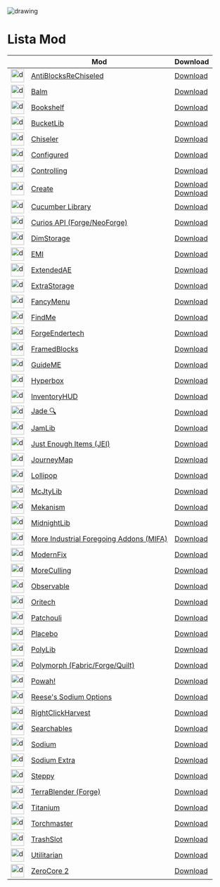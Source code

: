 <img src="https://cdn.worldvectorlogo.com/logos/minecraft.svg" alt="drawing" />

# Lista Mod

|  |Mod | Download |
| ---- | ---- | ---- |
| <img src="https://media.forgecdn.net/avatars/thumbnails/653/19/256/256/638055421163701162.png" alt="drawing" width="30" /> | [AntiBlocksReChiseled](https://www.curseforge.com/minecraft/mc-mods/antiblocksrechiseled "Web Site") | [Download ](https://download-directory.github.io/?url=https%3A%2F%2Fgithub.com%2FMinecraftForge%2FMinecraftForge%2Ftree%2F1.21.x%2F%2Ftraduzioni%2Fassets%2Fantiblocksrechiseled%2Flang "Download") |
| <img src="https://media.forgecdn.net/avatars/thumbnails/1107/117/256/256/638657111836546584.png" alt="drawing" width="30" /> | [Balm](https://www.curseforge.com/minecraft/mc-mods/balm "Web Site") | [Download ](https://download-directory.github.io/?url=https%3A%2F%2Fgithub.com%2FMinecraftForge%2FMinecraftForge%2Ftree%2F1.21.x%2F%2Ftraduzioni%2Fassets%2Fbalm%2Flang "Download") |
| <img src="https://media.forgecdn.net/avatars/thumbnails/981/432/256/256/638488256947873195.png" alt="drawing" width="30" /> | [Bookshelf](https://www.curseforge.com/minecraft/mc-mods/bookshelf "Web Site") | [Download ](https://download-directory.github.io/?url=https%3A%2F%2Fgithub.com%2FMinecraftForge%2FMinecraftForge%2Ftree%2F1.21.x%2F%2Ftraduzioni%2Fassets%2Fbookshelf%2Flang "Download") |
| <img src="https://media.forgecdn.net/avatars/thumbnails/471/482/256/256/637759881984341588.png" alt="drawing" width="30" /> | [BucketLib](https://www.curseforge.com/minecraft/mc-mods/bucketlib "Web Site") | [Download ](https://download-directory.github.io/?url=https%3A%2F%2Fgithub.com%2FMinecraftForge%2FMinecraftForge%2Ftree%2F1.21.x%2F%2Ftraduzioni%2Fassets%2Fbucketlib%2Flang "Download") |
| <img src="https://media.forgecdn.net/avatars/thumbnails/1202/181/256/256/638779191114867835.png" alt="drawing" width="30" /> | [Chiseler](https://www.curseforge.com/minecraft/mc-mods/chiseler "Web Site") | [Download ](https://download-directory.github.io/?url=https%3A%2F%2Fgithub.com%2FMinecraftForge%2FMinecraftForge%2Ftree%2F1.21.x%2F%2Ftraduzioni%2Fassets%2Fchiseler%2Flang "Download") |
| <img src="https://media.forgecdn.net/avatars/thumbnails/871/317/256/256/638288810833209348.png" alt="drawing" width="30" /> | [Configured](https://www.curseforge.com/minecraft/mc-mods/configured "Web Site") | [Download ](https://download-directory.github.io/?url=https%3A%2F%2Fgithub.com%2FMinecraftForge%2FMinecraftForge%2Ftree%2F1.21.x%2F%2Ftraduzioni%2Fassets%2Fconfigured%2Flang "Download") |
| <img src="https://media.forgecdn.net/avatars/thumbnails/49/603/256/256/636079972364045115.png" alt="drawing" width="30" /> | [Controlling](https://www.curseforge.com/minecraft/mc-mods/controlling "Web Site") | [Download ](https://download-directory.github.io/?url=https%3A%2F%2Fgithub.com%2FMinecraftForge%2FMinecraftForge%2Ftree%2F1.21.x%2F%2Ftraduzioni%2Fassets%2Fcontrolling%2Flang "Download") |
| <img src="https://media.forgecdn.net/avatars/thumbnails/1065/184/256/256/638598725500886388.png" alt="drawing" width="30" /> | [Create](https://www.curseforge.com/minecraft/mc-mods/create "Web Site") | [Download ](https://download-directory.github.io/?url=https%3A%2F%2Fgithub.com%2FMinecraftForge%2FMinecraftForge%2Ftree%2F1.21.x%2F%2Ftraduzioni%2Fassets%2Fcreate%2Flang "Download")<br />[Download ](https://download-directory.github.io/?url=https%3A%2F%2Fgithub.com%2FMinecraftForge%2FMinecraftForge%2Ftree%2F1.21.x%2F%2Ftraduzioni%2Fassets%2Fcreate%2Flang%2Fdefault "Download") |
| <img src="https://media.forgecdn.net/avatars/thumbnails/930/446/256/256/638403276038916842.png" alt="drawing" width="30" /> | [Cucumber Library](https://www.curseforge.com/minecraft/mc-mods/cucumber "Web Site") | [Download ](https://download-directory.github.io/?url=https%3A%2F%2Fgithub.com%2FMinecraftForge%2FMinecraftForge%2Ftree%2F1.21.x%2F%2Ftraduzioni%2Fassets%2Fcucumber%2Flang "Download") |
| <img src="https://media.forgecdn.net/avatars/thumbnails/195/772/256/256/636881112930494939.png" alt="drawing" width="30" /> | [Curios API (Forge/NeoForge)](https://www.curseforge.com/minecraft/mc-mods/curios "Web Site") | [Download ](https://download-directory.github.io/?url=https%3A%2F%2Fgithub.com%2FMinecraftForge%2FMinecraftForge%2Ftree%2F1.21.x%2F%2Ftraduzioni%2Fassets%2Fcurios%2Flang "Download") |
| <img src="https://media.forgecdn.net/avatars/thumbnails/249/643/256/256/637174719243154976.png" alt="drawing" width="30" /> | [DimStorage](https://www.curseforge.com/minecraft/mc-mods/dimstorage "Web Site") | [Download ](https://download-directory.github.io/?url=https%3A%2F%2Fgithub.com%2FMinecraftForge%2FMinecraftForge%2Ftree%2F1.21.x%2F%2Ftraduzioni%2Fassets%2Fdimstorage%2Flang "Download") |
| <img src="https://media.forgecdn.net/avatars/thumbnails/545/351/256/256/637878590194850929.png" alt="drawing" width="30" /> | [EMI](https://www.curseforge.com/minecraft/mc-mods/emi "Web Site") | [Download ](https://download-directory.github.io/?url=https%3A%2F%2Fgithub.com%2FMinecraftForge%2FMinecraftForge%2Ftree%2F1.21.x%2F%2Ftraduzioni%2Fassets%2Femi%2Flang "Download") |
| <img src="https://media.forgecdn.net/avatars/thumbnails/1035/829/256/256/638560143803100066.png" alt="drawing" width="30" /> | [ExtendedAE](https://www.curseforge.com/minecraft/mc-mods/ex-pattern-provider "Web Site") | [Download ](https://download-directory.github.io/?url=https%3A%2F%2Fgithub.com%2FMinecraftForge%2FMinecraftForge%2Ftree%2F1.21.x%2F%2Ftraduzioni%2Fassets%2Fexpatternprovider%2Flang "Download") |
| <img src="https://media.forgecdn.net/avatars/thumbnails/302/586/256/256/637368182701144949.png" alt="drawing" width="30" /> | [ExtraStorage](https://www.curseforge.com/minecraft/mc-mods/extrastorage "Web Site") | [Download ](https://download-directory.github.io/?url=https%3A%2F%2Fgithub.com%2FMinecraftForge%2FMinecraftForge%2Ftree%2F1.21.x%2F%2Ftraduzioni%2Fassets%2Fextrastorage%2Flang "Download") |
| <img src="https://media.forgecdn.net/avatars/thumbnails/935/544/256/256/638412386316055428.png" alt="drawing" width="30" /> | [FancyMenu](https://www.curseforge.com/minecraft/mc-mods/fancymenu "Web Site") | [Download ](https://download-directory.github.io/?url=https%3A%2F%2Fgithub.com%2FMinecraftForge%2FMinecraftForge%2Ftree%2F1.21.x%2F%2Ftraduzioni%2Fassets%2Ffancymenu%2Flang "Download") |
| <img src="https://media.forgecdn.net/avatars/thumbnails/149/484/256/256/636589738152406559.png" alt="drawing" width="30" /> | [FindMe](https://www.curseforge.com/minecraft/mc-mods/findme "Web Site") | [Download ](https://download-directory.github.io/?url=https%3A%2F%2Fgithub.com%2FMinecraftForge%2FMinecraftForge%2Ftree%2F1.21.x%2F%2Ftraduzioni%2Fassets%2Ffindme%2Flang "Download") |
| <img src="https://media.forgecdn.net/avatars/thumbnails/39/528/256/256/635982217182008015.png" alt="drawing" width="30" /> | [ForgeEndertech](https://www.curseforge.com/minecraft/mc-mods/forgeendertech "Web Site") | [Download ](https://download-directory.github.io/?url=https%3A%2F%2Fgithub.com%2FMinecraftForge%2FMinecraftForge%2Ftree%2F1.21.x%2F%2Ftraduzioni%2Fassets%2Fforgeendertech%2Flang "Download") |
| <img src="https://media.forgecdn.net/avatars/thumbnails/337/942/256/256/637476252137998899.png" alt="drawing" width="30" /> | [FramedBlocks](https://www.curseforge.com/minecraft/mc-mods/framedblocks "Web Site") | [Download ](https://download-directory.github.io/?url=https%3A%2F%2Fgithub.com%2FMinecraftForge%2FMinecraftForge%2Ftree%2F1.21.x%2F%2Ftraduzioni%2Fassets%2Fframedblocks%2Flang "Download") |
| <img src="https://media.forgecdn.net/avatars/thumbnails/1151/155/256/256/638718882756139313.png" alt="drawing" width="30" /> | [GuideME](https://www.curseforge.com/minecraft/mc-mods/guideme "Web Site") | [Download ](https://download-directory.github.io/?url=https%3A%2F%2Fgithub.com%2FMinecraftForge%2FMinecraftForge%2Ftree%2F1.21.x%2F%2Ftraduzioni%2Fassets%2Fguideme%2Flang "Download") |
| <img src="https://media.forgecdn.net/avatars/thumbnails/330/921/256/256/637459155631899633.png" alt="drawing" width="30" /> | [Hyperbox](https://www.curseforge.com/minecraft/mc-mods/hyperbox "Web Site") | [Download ](https://download-directory.github.io/?url=https%3A%2F%2Fgithub.com%2FMinecraftForge%2FMinecraftForge%2Ftree%2F1.21.x%2F%2Ftraduzioni%2Fassets%2Fhyperbox%2Flang "Download") |
| <img src="https://media.forgecdn.net/avatars/thumbnails/207/788/256/256/636969272394259908.png" alt="drawing" width="30" /> | [InventoryHUD](https://www.curseforge.com/minecraft/mc-mods/inventoryhud "Web Site") | [Download ](https://download-directory.github.io/?url=https%3A%2F%2Fgithub.com%2FMinecraftForge%2FMinecraftForge%2Ftree%2F1.21.x%2F%2Ftraduzioni%2Fassets%2Finventory_hud%2Flang "Download") |
| <img src="https://media.forgecdn.net/avatars/thumbnails/207/323/256/256/636965628804677340.png" alt="drawing" width="30" /> | [Jade 🔍](https://www.curseforge.com/minecraft/mc-mods/jade "Web Site") | [Download ](https://download-directory.github.io/?url=https%3A%2F%2Fgithub.com%2FMinecraftForge%2FMinecraftForge%2Ftree%2F1.21.x%2F%2Ftraduzioni%2Fassets%2Fjade%2Flang "Download") |
| <img src="https://media.forgecdn.net/avatars/thumbnails/964/489/256/256/638462824667803215.png" alt="drawing" width="30" /> | [JamLib](https://www.curseforge.com/minecraft/mc-mods/jamlib "Web Site") | [Download ](https://download-directory.github.io/?url=https%3A%2F%2Fgithub.com%2FMinecraftForge%2FMinecraftForge%2Ftree%2F1.21.x%2F%2Ftraduzioni%2Fassets%2Fjamlib%2Flang "Download") |
| <img src="https://media.forgecdn.net/avatars/thumbnails/29/69/256/256/635838945588716414.jpeg" alt="drawing" width="30" /> | [Just Enough Items (JEI)](https://www.curseforge.com/minecraft/mc-mods/jei "Web Site") | [Download ](https://download-directory.github.io/?url=https%3A%2F%2Fgithub.com%2FMinecraftForge%2FMinecraftForge%2Ftree%2F1.21.x%2F%2Ftraduzioni%2Fassets%2Fjei%2Flang "Download") |
| <img src="https://media.forgecdn.net/avatars/thumbnails/9/144/256/256/635421614078544069.png" alt="drawing" width="30" /> | [JourneyMap](https://www.curseforge.com/minecraft/mc-mods/journeymap "Web Site") | [Download ](https://download-directory.github.io/?url=https%3A%2F%2Fgithub.com%2FMinecraftForge%2FMinecraftForge%2Ftree%2F1.21.x%2F%2Ftraduzioni%2Fassets%2Fjourneymap%2Flang%2Fmessage "Download") |
| <img src="https://media.forgecdn.net/avatars/thumbnails/232/515/256/256/637066715613769205.png" alt="drawing" width="30" /> | [Lollipop](https://www.curseforge.com/minecraft/mc-mods/lollipop "Web Site") | [Download ](https://download-directory.github.io/?url=https%3A%2F%2Fgithub.com%2FMinecraftForge%2FMinecraftForge%2Ftree%2F1.21.x%2F%2Ftraduzioni%2Fassets%2Flollipop%2Flang "Download") |
| <img src="https://media.forgecdn.net/avatars/thumbnails/21/825/256/256/635733177880067480.png" alt="drawing" width="30" /> | [McJtyLib](https://www.curseforge.com/minecraft/mc-mods/mcjtylib "Web Site") | [Download ](https://download-directory.github.io/?url=https%3A%2F%2Fgithub.com%2FMinecraftForge%2FMinecraftForge%2Ftree%2F1.21.x%2F%2Ftraduzioni%2Fassets%2Fmcjtylib%2Flang "Download") |
| <img src="https://media.forgecdn.net/avatars/thumbnails/492/672/256/256/637801316302309362.png" alt="drawing" width="30" /> | [Mekanism](https://www.curseforge.com/minecraft/mc-mods/mekanism "Web Site") | [Download ](https://download-directory.github.io/?url=https%3A%2F%2Fgithub.com%2FMinecraftForge%2FMinecraftForge%2Ftree%2F1.21.x%2F%2Ftraduzioni%2Fassets%2Fmekanism%2Flang "Download") |
| <img src="https://media.forgecdn.net/avatars/thumbnails/388/582/256/256/637580663642837174.png" alt="drawing" width="30" /> | [MidnightLib](https://www.curseforge.com/minecraft/mc-mods/midnightlib "Web Site") | [Download ](https://download-directory.github.io/?url=https%3A%2F%2Fgithub.com%2FMinecraftForge%2FMinecraftForge%2Ftree%2F1.21.x%2F%2Ftraduzioni%2Fassets%2Fmidnightlib%2Flang "Download") |
| <img src="https://media.forgecdn.net/avatars/thumbnails/1062/895/256/256/638595600945014367.png" alt="drawing" width="30" /> | [More Industrial Foregoing Addons (MIFA)](https://www.curseforge.com/minecraft/mc-mods/mifa "Web Site") | [Download ](https://download-directory.github.io/?url=https%3A%2F%2Fgithub.com%2FMinecraftForge%2FMinecraftForge%2Ftree%2F1.21.x%2F%2Ftraduzioni%2Fassets%2Fmifa%2Flang "Download") |
| <img src="https://media.forgecdn.net/avatars/thumbnails/881/436/256/256/638311693460984164.png" alt="drawing" width="30" /> | [ModernFix](https://www.curseforge.com/minecraft/mc-mods/modernfix "Web Site") | [Download ](https://download-directory.github.io/?url=https%3A%2F%2Fgithub.com%2FMinecraftForge%2FMinecraftForge%2Ftree%2F1.21.x%2F%2Ftraduzioni%2Fassets%2Fmodernfix%2Flang "Download") |
| <img src="https://media.forgecdn.net/avatars/thumbnails/555/60/256/256/637898054310106097.png" alt="drawing" width="30" /> | [MoreCulling](https://www.curseforge.com/minecraft/mc-mods/moreculling "Web Site") | [Download ](https://download-directory.github.io/?url=https%3A%2F%2Fgithub.com%2FMinecraftForge%2FMinecraftForge%2Ftree%2F1.21.x%2F%2Ftraduzioni%2Fassets%2Fmoreculling%2Flang "Download") |
| <img src="https://media.forgecdn.net/avatars/thumbnails/412/569/256/256/637632275050101334.png" alt="drawing" width="30" /> | [Observable](https://www.curseforge.com/minecraft/mc-mods/observable "Web Site") | [Download ](https://download-directory.github.io/?url=https%3A%2F%2Fgithub.com%2FMinecraftForge%2FMinecraftForge%2Ftree%2F1.21.x%2F%2Ftraduzioni%2Fassets%2Fobservable%2Flang "Download") |
| <img src="https://media.forgecdn.net/avatars/thumbnails/1008/455/256/256/638531232676721475.png" alt="drawing" width="30" /> | [Oritech](https://www.curseforge.com/minecraft/mc-mods/oritech "Web Site") | [Download ](https://download-directory.github.io/?url=https%3A%2F%2Fgithub.com%2FMinecraftForge%2FMinecraftForge%2Ftree%2F1.21.x%2F%2Ftraduzioni%2Fassets%2Foritech%2Flang "Download") |
| <img src="https://media.forgecdn.net/avatars/thumbnails/588/685/256/256/637958998949519797.png" alt="drawing" width="30" /> | [Patchouli](https://www.curseforge.com/minecraft/mc-mods/patchouli "Web Site") | [Download ](https://download-directory.github.io/?url=https%3A%2F%2Fgithub.com%2FMinecraftForge%2FMinecraftForge%2Ftree%2F1.21.x%2F%2Ftraduzioni%2Fassets%2Fpatchouli%2Flang "Download") |
| <img src="https://media.forgecdn.net/avatars/thumbnails/134/260/256/256/636490526725752670.png" alt="drawing" width="30" /> | [Placebo](https://www.curseforge.com/minecraft/mc-mods/placebo "Web Site") | [Download ](https://download-directory.github.io/?url=https%3A%2F%2Fgithub.com%2FMinecraftForge%2FMinecraftForge%2Ftree%2F1.21.x%2F%2Ftraduzioni%2Fassets%2Fplacebo%2Flang "Download") |
| <img src="https://media.forgecdn.net/avatars/thumbnails/909/516/256/256/638362703363460410.png" alt="drawing" width="30" /> | [PolyLib](https://www.curseforge.com/minecraft/mc-mods/polylib "Web Site") | [Download ](https://download-directory.github.io/?url=https%3A%2F%2Fgithub.com%2FMinecraftForge%2FMinecraftForge%2Ftree%2F1.21.x%2F%2Ftraduzioni%2Fassets%2Fpolylib%2Flang "Download") |
| <img src="https://media.forgecdn.net/avatars/thumbnails/279/271/256/256/637277042531842540.png" alt="drawing" width="30" /> | [Polymorph (Fabric/Forge/Quilt)](https://www.curseforge.com/minecraft/mc-mods/polymorph "Web Site") | [Download ](https://download-directory.github.io/?url=https%3A%2F%2Fgithub.com%2FMinecraftForge%2FMinecraftForge%2Ftree%2F1.21.x%2F%2Ftraduzioni%2Fassets%2Fpolymorph%2Flang "Download") |
| <img src="https://media.forgecdn.net/avatars/thumbnails/249/665/256/256/637174779164720984.png" alt="drawing" width="30" /> | [Powah!](https://www.curseforge.com/minecraft/mc-mods/powah "Web Site") | [Download ](https://download-directory.github.io/?url=https%3A%2F%2Fgithub.com%2FMinecraftForge%2FMinecraftForge%2Ftree%2F1.21.x%2F%2Ftraduzioni%2Fassets%2Fpowah%2Flang "Download") |
| <img src="https://media.forgecdn.net/avatars/thumbnails/414/599/256/256/637636962431399112.png" alt="drawing" width="30" /> | [Reese's Sodium Options](https://www.curseforge.com/minecraft/mc-mods/reeses-sodium-options "Web Site") | [Download ](https://download-directory.github.io/?url=https%3A%2F%2Fgithub.com%2FMinecraftForge%2FMinecraftForge%2Ftree%2F1.21.x%2F%2Ftraduzioni%2Fassets%2Freeses-sodium-options%2Flang "Download") |
| <img src="https://media.forgecdn.net/avatars/thumbnails/827/189/256/256/638214128652935154.png" alt="drawing" width="30" /> | [RightClickHarvest](https://www.curseforge.com/minecraft/mc-mods/rightclickharvest "Web Site") | [Download ](https://download-directory.github.io/?url=https%3A%2F%2Fgithub.com%2FMinecraftForge%2FMinecraftForge%2Ftree%2F1.21.x%2F%2Ftraduzioni%2Fassets%2Frightclickharvest%2Flang "Download") |
| <img src="https://media.forgecdn.net/avatars/thumbnails/814/175/256/256/638189233295197018.png" alt="drawing" width="30" /> | [Searchables](https://www.curseforge.com/minecraft/mc-mods/searchables "Web Site") | [Download ](https://download-directory.github.io/?url=https%3A%2F%2Fgithub.com%2FMinecraftForge%2FMinecraftForge%2Ftree%2F1.21.x%2F%2Ftraduzioni%2Fassets%2Fsearchables%2Flang "Download") |
| <img src="https://media.forgecdn.net/avatars/thumbnails/284/773/256/256/637298471098686391.png" alt="drawing" width="30" /> | [Sodium](https://www.curseforge.com/minecraft/mc-mods/sodium "Web Site") | [Download ](https://download-directory.github.io/?url=https%3A%2F%2Fgithub.com%2FMinecraftForge%2FMinecraftForge%2Ftree%2F1.21.x%2F%2Ftraduzioni%2Fassets%2Fsodium%2Flang "Download") |
| <img src="https://media.forgecdn.net/avatars/thumbnails/344/698/256/256/637491211740686215.png" alt="drawing" width="30" /> | [Sodium Extra](https://www.curseforge.com/minecraft/mc-mods/sodium-extra "Web Site") | [Download ](https://download-directory.github.io/?url=https%3A%2F%2Fgithub.com%2FMinecraftForge%2FMinecraftForge%2Ftree%2F1.21.x%2F%2Ftraduzioni%2Fassets%2Fsodium-extra%2Flang "Download") |
| <img src="https://media.forgecdn.net/avatars/thumbnails/836/234/256/256/638228402401892226.png" alt="drawing" width="30" /> | [Steppy](https://www.curseforge.com/minecraft/mc-mods/steppy "Web Site") | [Download ](https://download-directory.github.io/?url=https%3A%2F%2Fgithub.com%2FMinecraftForge%2FMinecraftForge%2Ftree%2F1.21.x%2F%2Ftraduzioni%2Fassets%2Fsteppy%2Flang "Download") |
| <img src="https://media.forgecdn.net/avatars/thumbnails/478/14/256/256/637773351522362655.png" alt="drawing" width="30" /> | [TerraBlender (Forge)](https://www.curseforge.com/minecraft/mc-mods/terrablender "Web Site") | [Download ](https://download-directory.github.io/?url=https%3A%2F%2Fgithub.com%2FMinecraftForge%2FMinecraftForge%2Ftree%2F1.21.x%2F%2Ftraduzioni%2Fassets%2Fterrablender%2Flang "Download") |
| <img src="https://media.forgecdn.net/avatars/thumbnails/204/596/256/256/636941376880705827.png" alt="drawing" width="30" /> | [Titanium](https://www.curseforge.com/minecraft/mc-mods/titanium "Web Site") | [Download ](https://download-directory.github.io/?url=https%3A%2F%2Fgithub.com%2FMinecraftForge%2FMinecraftForge%2Ftree%2F1.21.x%2F%2Ftraduzioni%2Fassets%2Ftitanium%2Flang "Download") |
| <img src="https://media.forgecdn.net/avatars/thumbnails/65/19/256/256/636158304682638960.png" alt="drawing" width="30" /> | [Torchmaster](https://www.curseforge.com/minecraft/mc-mods/torchmaster "Web Site") | [Download ](https://download-directory.github.io/?url=https%3A%2F%2Fgithub.com%2FMinecraftForge%2FMinecraftForge%2Ftree%2F1.21.x%2F%2Ftraduzioni%2Fassets%2Ftorchmaster%2Flang "Download") |
| <img src="https://media.forgecdn.net/avatars/thumbnails/24/977/256/256/635765606634181465.png" alt="drawing" width="30" /> | [TrashSlot](https://www.curseforge.com/minecraft/mc-mods/trashslot "Web Site") | [Download ](https://download-directory.github.io/?url=https%3A%2F%2Fgithub.com%2FMinecraftForge%2FMinecraftForge%2Ftree%2F1.21.x%2F%2Ftraduzioni%2Fassets%2Ftrashslot%2Flang "Download") |
| <img src="https://media.forgecdn.net/avatars/thumbnails/896/884/256/256/638341987824979049.png" alt="drawing" width="30" /> | [Utilitarian](https://www.curseforge.com/minecraft/mc-mods/utilitarian "Web Site") | [Download ](https://download-directory.github.io/?url=https%3A%2F%2Fgithub.com%2FMinecraftForge%2FMinecraftForge%2Ftree%2F1.21.x%2F%2Ftraduzioni%2Fassets%2Futilitarian%2Flang "Download") |
| <img src="https://media.forgecdn.net/avatars/thumbnails/1024/523/256/256/638547659298960257.png" alt="drawing" width="30" /> | [ZeroCore 2](https://www.curseforge.com/minecraft/mc-mods/zerocore "Web Site") | [Download ](https://download-directory.github.io/?url=https%3A%2F%2Fgithub.com%2FMinecraftForge%2FMinecraftForge%2Ftree%2F1.21.x%2F%2Ftraduzioni%2Fassets%2Fzerocore%2Flang "Download") |